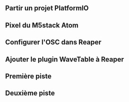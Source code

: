 ## Partir un projet PlatformIO   
## Pixel du M5stack Atom   
## Configurer l'OSC dans Reaper  
## Ajouter le plugin WaveTable à Reaper
## Première piste   
## Deuxième piste
